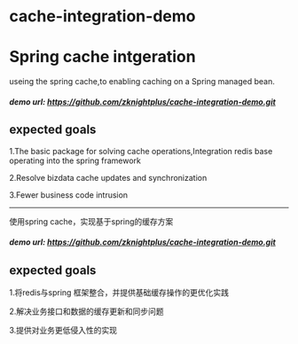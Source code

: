 # cache-integration-demo
# Spring cache intgeration
useing the spring cache,to enabling caching on a Spring managed bean.
#####  demo url: https://github.com/zknightplus/cache-integration-demo.git

## expected goals
1.The basic package for solving cache operations,Integration redis base operating into the spring framework 

2.Resolve bizdata cache updates and synchronization

3.Fewer business code intrusion


---
使用spring cache，实现基于spring的缓存方案

#####  demo url: https://github.com/zknightplus/cache-integration-demo.git

## expected goals
1.将redis与spring 框架整合，并提供基础缓存操作的更优化实践

2.解决业务接口和数据的缓存更新和同步问题

3.提供对业务更低侵入性的实现
